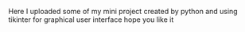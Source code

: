Here I uploaded some of my mini project created by python and using tikinter for graphical user interface hope you like it
